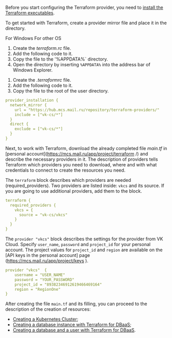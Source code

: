 Before you start configuring the Terraform provider, you need to [install the Terraform executables](/ru/additionals/terraform/terraform-installation ).

To get started with Terraform, create a provider mirror file and place it in the directory.

<tabs>
<tablist>
<tab>For Windows</tab>
<tab>For other OS</tab>
</tablist>
<tabpanel>

1. Create the _terraform.rc_ file.
2. Add the following code to it.
3. Copy the file to the '%APPDATA%` directory.
3. Open the directory by inserting `%APPDATA%` into the address bar of Windows Explorer.

</tabpanel>
<tabpanel>

1. Create the _.terraformrc_ file.
2. Add the following code to it.
3. Copy the file to the root of the user directory.

</tabpanel>
</tabs>

```yaml
provider_installation {
  network_mirror {
    url = "https://hub.mcs.mail.ru/repository/terraform-providers/"
    include = ["vk-cs/*"]
  }
  direct {
    exclude = ["vk-cs/*"]
  }
}
```
Next, to work with Terraform, download the already completed file _main.tf_ in [personal account](https://mcs.mail.ru/app/project/terraform /) and describe the necessary providers in it. The description of providers tells Terraform which providers you need to download, where and with what credentials to connect to create the resources you need.

The `terraform` block describes which providers are needed (required_providers). Two providers are listed inside: `vkcs` and its source. If you are going to use additional providers, add them to the block.

``` yaml
terraform {
  required_providers {
    vkcs = {
      source = "vk-cs/vkcs"
    }
  }
}
```

The `provider "vkcs"` block describes the settings for the provider from VK Cloud. Specify `user_name`, `password` and `project_id` for your personal account. The project values for `project_id` and `region` are available on the [API keys in the personal account] page (https://mcs.mail.ru/app/project/keys ).

``` yaml
provider "vkcs"  {
    username = "USER_NAME"
    password = "YOUR_PASSWORD"
    project_id = "89382346912619466469164"
    region = "RegionOne"
}
```

After creating the file `main.tf` and its filling, you can proceed to the description of the creation of resources:

- [Creating a Kubernetes Cluster](/ru/base/k8s/k8s-terraform/k8s-terraform-create );
- [Creating a database instance with Terraform for DBaaS](/dbs/dbaas/api/working-with-terraform );
- [Creating a database and a user with Terraform for DBaaS](/ru/dbs/dbaas/api/terraform-provider-vk-cs ).
